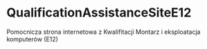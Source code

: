# QualificationAssistanceSiteE12
Pomocnicza strona internetowa z Kwalifitacji Montarz i eksploatacja komputerów (E12)
